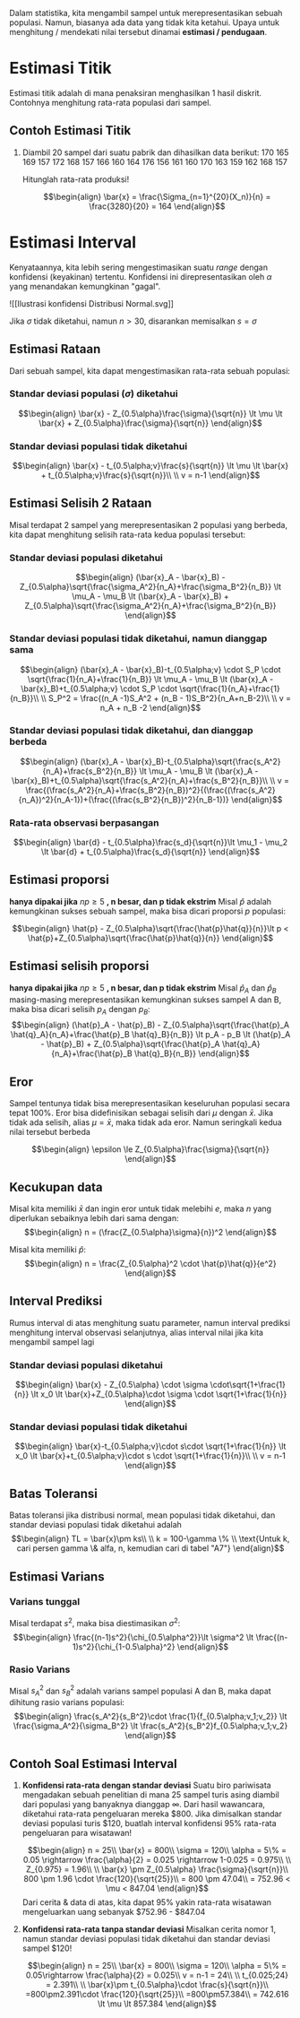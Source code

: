 Dalam statistika, kita mengambil sampel untuk merepresentasikan sebuah populasi. Namun, biasanya ada data yang tidak kita ketahui. Upaya untuk menghitung / mendekati nilai tersebut dinamai **estimasi / pendugaan**.

# Estimasi Titik
Estimasi titik adalah di mana penaksiran menghasilkan 1 hasil diskrit. Contohnya menghitung rata-rata populasi dari sampel.

## Contoh Estimasi Titik
1. Diambil 20 sampel dari suatu pabrik dan dihasilkan data berikut:
   170 165 169 157 172
   168 157 166 160 164
   176 156 161 160 170
   163 159 162 168 157
   
   Hitunglah rata-rata produksi!
   
   $$\begin{align}
   \bar{x} = \frac{\Sigma_{n=1}^{20}(X_n)}{n} = \frac{3280}{20} = 164
   \end{align}$$

# Estimasi Interval
Kenyataannya, kita lebih sering mengestimasikan suatu *range* dengan konfidensi (keyakinan) tertentu. Konfidensi ini direpresentasikan oleh $\alpha$ yang menandakan kemungkinan "gagal".

![[Ilustrasi konfidensi Distribusi Normal.svg]]

Jika $\sigma$ tidak diketahui, namun $n > 30$, disarankan memisalkan $s = \sigma$

## Estimasi Rataan
Dari sebuah sampel, kita dapat mengestimasikan rata-rata sebuah populasi:

### Standar deviasi populasi ($\sigma$) diketahui
$$\begin{align}
\bar{x} - Z_{0.5\alpha}\frac{\sigma}{\sqrt{n}} \lt \mu \lt  \bar{x} + Z_{0.5\alpha}\frac{\sigma}{\sqrt{n}}
\end{align}$$
### Standar deviasi populasi tidak diketahui
$$\begin{align}
\bar{x} - t_{0.5\alpha;v}\frac{s}{\sqrt{n}} \lt \mu \lt \bar{x} + t_{0.5\alpha;v}\frac{s}{\sqrt{n}}\\
\\
v = n-1
\end{align}$$
## Estimasi Selisih 2 Rataan
Misal terdapat 2 sampel yang merepresentasikan 2 populasi yang berbeda, kita dapat menghitung selisih rata-rata kedua populasi tersebut:

### Standar deviasi populasi diketahui
$$\begin{align}
(\bar{x}_A - \bar{x}_B) - Z_{0.5\alpha}\sqrt{\frac{\sigma_A^2}{n_A}+\frac{\sigma_B^2}{n_B}} \lt \mu_A - \mu_B \lt (\bar{x}_A - \bar{x}_B) + Z_{0.5\alpha}\sqrt{\frac{\sigma_A^2}{n_A}+\frac{\sigma_B^2}{n_B}}
\end{align}$$

### Standar deviasi populasi tidak diketahui, namun dianggap sama
$$\begin{align}
(\bar{x}_A - \bar{x}_B)-t_{0.5\alpha;v} \cdot S_P \cdot \sqrt{\frac{1}{n_A}+\frac{1}{n_B}} \lt \mu_A - \mu_B \lt (\bar{x}_A - \bar{x}_B)+t_{0.5\alpha;v} \cdot S_P \cdot \sqrt{\frac{1}{n_A}+\frac{1}{n_B}}\\
\\
S_P^2 = \frac{(n_A -1)S_A^2 + (n_B - 1)S_B^2}{n_A+n_B-2}\\
\\
v = n_A + n_B -2
\end{align}$$

### Standar deviasi populasi tidak diketahui, dan dianggap berbeda
$$\begin{align}
(\bar{x}_A - \bar{x}_B)-t_{0.5\alpha}\sqrt{\frac{s_A^2}{n_A}+\frac{s_B^2}{n_B}} \lt \mu_A - \mu_B \lt (\bar{x}_A - \bar{x}_B)+t_{0.5\alpha}\sqrt{\frac{s_A^2}{n_A}+\frac{s_B^2}{n_B}}\\
\\
v = \frac{(\frac{s_A^2}{n_A}+\frac{s_B^2}{n_B})^2}{(\frac{(\frac{s_A^2}{n_A})^2}{n_A-1})+(\frac{(\frac{s_B^2}{n_B})^2}{n_B-1})}
\end{align}$$
### Rata-rata observasi berpasangan
$$\begin{align}
\bar{d} - t_{0.5\alpha}\frac{s_d}{\sqrt{n}}\lt \mu_1 - \mu_2 \lt \bar{d} + t_{0.5\alpha}\frac{s_d}{\sqrt{n}}
\end{align}$$

## Estimasi proporsi
**hanya dipakai jika** $np \ge 5$ **, n besar, dan p tidak ekstrim**
Misal $\hat{p}$ adalah kemungkinan sukses sebuah sampel, maka bisa dicari proporsi $p$ populasi:

$$\begin{align}
\hat{p} - Z_{0.5\alpha}\sqrt{\frac{\hat{p}\hat{q}}{n}}\lt p < \hat{p}+Z_{0.5\alpha}\sqrt{\frac{\hat{p}\hat{q}}{n}}
\end{align}$$
## Estimasi selisih proporsi
**hanya dipakai jika** $np \ge 5$ **, n besar, dan p tidak ekstrim**
Misal $\hat{p}_A$ dan $\hat{p}_B$ masing-masing merepresentasikan kemungkinan sukses sampel A dan B, maka bisa dicari selisih  $p_A$ dengan $p_B$:
$$\begin{align}
(\hat{p}_A - \hat{p}_B) - Z_{0.5\alpha}\sqrt{\frac{\hat{p}_A \hat{q}_A}{n_A}+\frac{\hat{p}_B \hat{q}_B}{n_B}} \lt p_A - p_B \lt (\hat{p}_A - \hat{p}_B) + Z_{0.5\alpha}\sqrt{\frac{\hat{p}_A \hat{q}_A}{n_A}+\frac{\hat{p}_B \hat{q}_B}{n_B}}
\end{align}$$

## Eror
Sampel tentunya tidak bisa merepresentasikan keseluruhan populasi secara tepat 100%. Eror bisa didefinisikan sebagai selisih dari $\mu$ dengan $\bar{x}$. Jika tidak ada selisih, alias $\mu = \bar{x}$, maka tidak ada eror. Namun seringkali kedua nilai tersebut berbeda

$$\begin{align}
\epsilon \le Z_{0.5\alpha}\frac{\sigma}{\sqrt{n}}
\end{align}$$

## Kecukupan data
Misal kita memiliki $\bar{x}$ dan ingin eror untuk tidak melebihi $e$, maka $n$ yang diperlukan sebaiknya lebih dari sama dengan:
$$\begin{align}
n = (\frac{Z_{0.5\alpha}\sigma}{n})^2
\end{align}$$

Misal kita memiliki $\hat{p}$:
$$\begin{align}
n = \frac{Z_{0.5\alpha}^2 \cdot \hat{p}\hat{q}}{e^2}
\end{align}$$

## Interval Prediksi
Rumus interval di atas menghitung suatu parameter, namun interval prediksi menghitung interval observasi selanjutnya, alias interval nilai jika kita mengambil sampel lagi

### Standar deviasi populasi diketahui
$$\begin{align}
\bar{x} - Z_{0.5\alpha} \cdot \sigma \cdot\sqrt{1+\frac{1}{n}} \lt x_0 \lt \bar{x}+Z_{0.5\alpha}\cdot \sigma \cdot \sqrt{1+\frac{1}{n}}
\end{align}$$
### Standar deviasi populasi tidak diketahui
$$\begin{align}
\bar{x}-t_{0.5\alpha;v}\cdot s\cdot \sqrt{1+\frac{1}{n}} \lt x_0 \lt \bar{x}+t_{0.5\alpha;v}\cdot s \cdot \sqrt{1+\frac{1}{n}}\\
\\
v = n-1
\end{align}$$
## Batas Toleransi
Batas toleransi jika distribusi normal, mean populasi tidak diketahui, dan standar deviasi populasi tidak diketahui adalah 
$$\begin{align}
TL = \bar{x}\pm ks\\
\\
k = 100-\gamma \% \\
\text{Untuk k, cari persen gamma \& alfa, n, kemudian cari di tabel "A7"}
\end{align}$$

## Estimasi Varians
### Varians tunggal
Misal terdapat $s^2$, maka bisa diestimasikan $\sigma^2$:
$$\begin{align}
\frac{(n-1)s^2}{\chi_{0.5\alpha^2}}\lt \sigma^2 \lt \frac{(n-1)s^2}{\chi_{1-0.5\alpha}^2}
\end{align}$$

### Rasio Varians
Misal $s_A^2$ dan $s_B^2$ adalah varians sampel populasi A dan B, maka dapat dihitung rasio varians populasi:
$$\begin{align}
\frac{s_A^2}{s_B^2}\cdot \frac{1}{f_{0.5\alpha;v_1;v_2}} \lt \frac{\sigma_A^2}{\sigma_B^2} \lt \frac{s_A^2}{s_B^2}f_{0.5\alpha;v_1;v_2}
\end{align}$$

## Contoh Soal Estimasi Interval
1. **Konfidensi rata-rata dengan standar deviasi**
   Suatu biro pariwisata mengadakan sebuah penelitian di mana 25 sampel turis asing diambil dari populasi yang banyaknya dianggap $\infty$. Dari hasil wawancara, diketahui rata-rata pengeluaran mereka $800. Jika dimisalkan standar deviasi populasi turis $120, buatlah interval konfidensi 95% rata-rata pengeluaran para wisatawan!
   
   $$\begin{align}
   n = 25\\
   \bar{x} = 800\\
   \sigma = 120\\
   \alpha = 5\% = 0.05 \rightarrow \frac{\alpha}{2} = 0.025 \rightarrow 1-0.025 = 0.975\\
   \\
   Z_{0.975} = 1.96\\
   \\
   \bar{x} \pm Z_{0.5\alpha} \frac{\sigma}{\sqrt{n}}\\
   800 \pm 1.96 \cdot \frac{120}{\sqrt{25}}\\
   = 800 \pm 47.04\\
   = 752.96 < \mu < 847.04
   \end{align}$$
   Dari cerita & data di atas, kita dapat 95% yakin rata-rata wisatawan mengeluarkan uang sebanyak $752.96 - $847.04

2. **Konfidensi rata-rata tanpa standar deviasi**
   Misalkan cerita nomor 1, namun standar deviasi populasi tidak diketahui dan standar deviasi sampel $120!
   
   $$\begin{align}
   n = 25\\
   \bar{x} = 800\\
   \sigma = 120\\
   \alpha = 5\% = 0.05\rightarrow \frac{\alpha}{2} = 0.025\\
   v = n-1 = 24\\
   \\
   t_{0.025;24} = 2.391\\
   \\
   \bar{x}\pm t_{0.5\alpha}\cdot \frac{s}{\sqrt{n}}\\
   =800\pm2.391\cdot \frac{120}{\sqrt{25}}\\
   =800\pm57.384\\
   = 742.616 \lt \mu \lt 857.384
   \end{align}$$
   